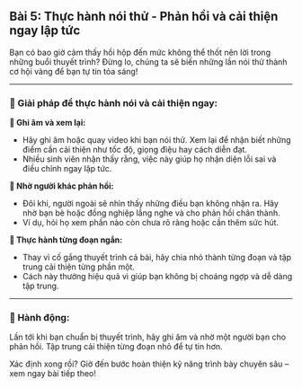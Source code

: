## Bài 5: Thực hành nói thử - Phản hồi và cải thiện ngay lập tức

Bạn có bao giờ cảm thấy hồi hộp đến mức không thể thốt nên lời trong những buổi thuyết trình? Đừng lo, chúng ta sẽ biến những lần nói thử thành cơ hội vàng để bạn tự tin tỏa sáng!

---

### 📌 Giải pháp để thực hành nói và cải thiện ngay:

**🔹 Ghi âm và xem lại:**  
- Hãy ghi âm hoặc quay video khi bạn nói thử. Xem lại để nhận biết những điểm cần cải thiện như tốc độ, giọng điệu hay cách diễn đạt.  
- Nhiều sinh viên nhận thấy rằng, việc này giúp họ nhận diện lỗi sai và điều chỉnh ngay lập tức.

**🔹 Nhờ người khác phản hồi:**  
- Đôi khi, người ngoài sẽ nhìn thấy những điều bạn không nhận ra. Hãy nhờ bạn bè hoặc đồng nghiệp lắng nghe và cho phản hồi chân thành.  
- Ví dụ, hỏi họ xem phần nào còn chưa rõ ràng hoặc cần thêm sức hút.

**🔹 Thực hành từng đoạn ngắn:**  
- Thay vì cố gắng thuyết trình cả bài, hãy chia nhỏ thành từng đoạn và tập trung cải thiện từng phần một.  
- Cách này thường hiệu quả vì giúp bạn không bị choáng ngợp và dễ dàng tập trung.

---

### 🚀 Hành động:

Lần tới khi bạn chuẩn bị thuyết trình, hãy ghi âm và nhờ một người bạn cho phản hồi. Tập trung cải thiện từng đoạn nhỏ để tự tin hơn.

Xác định xong rồi? Giờ đến bước hoàn thiện kỹ năng trình bày chuyên sâu – xem ngay bài tiếp theo!